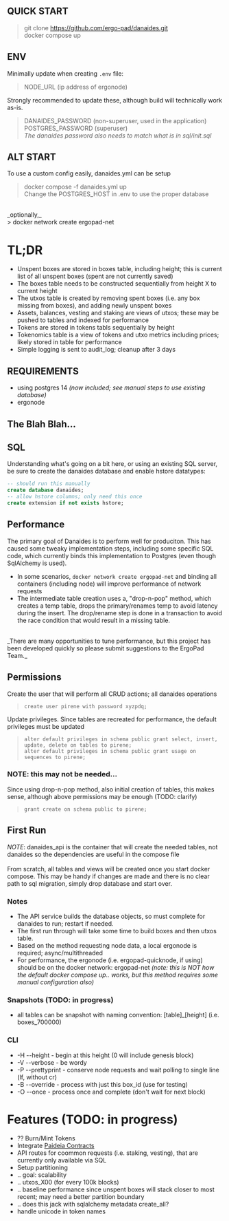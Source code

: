 ## QUICK START
> git clone https://github.com/ergo-pad/danaides.git<br>
> docker compose up<br>

## ENV
Minimally update when creating `.env` file:<br>
> NODE_URL (ip address of ergonode)<br>

Strongly recommended to update these, although build will technically work as-is.
> DANAIDES_PASSWORD (non-superuser, used in the application)<br>
> POSTGRES_PASSWORD (superuser)<br>
_The danaides password also needs to match what is in sql/init.sql_<br>

## ALT START
To use a custom config easily, danaides.yml can be setup<br>
> docker compose -f danaides.yml up<br>
Change the POSTGRES_HOST in .env to use the proper database<br>
<br>
_optionally,_<br>
> docker network create ergopad-net<br>

# TL;DR
- Unspent boxes are stored in boxes table, including height; this is current list of all unspent boxes (spent are not currently saved)
- The boxes table needs to be constructed sequentially from height X to current height
- The utxos table is created by removing spent boxes (i.e. any box missing from boxes), and adding newly unspent boxes
- Assets, balances, vesting and staking are views of utxos; these may be pushed to tables and indexed for performance
- Tokens are stored in tokens tabls sequentially by height
- Tokenomics table is a view of tokens and utxo metrics including prices; likely stored in table for performance
- Simple logging is sent to audit_log; cleanup after 3 days

## REQUIREMENTS
- using postgres 14 _(now included; see manual steps to use existing database)_
- ergonode


## The Blah Blah...

## SQL
Understanding what's going on a bit here, or using an existing SQL server, be sure to create the danaides database and enable hstore datatypes:

```sql
-- should run this manually
create database danaides;
-- allow hstore columns; only need this once
create extension if not exists hstore;
```

## Performance
The primary goal of Danaides is to perform well for produciton.  This has caused some tweaky implementation steps, including some specific SQL code, which currently binds this implementation to Postgres (even though SqlAlchemy is used).
- In some scenarios, `docker network create ergopad-net` and binding all containers (including node) will improve performance of network requests
- The intermediate table creation uses a, "drop-n-pop" method, which creates a temp table, drops the primary/renames temp to avoid latency during the insert.  The drop/rename step is done in a transaction to avoid the race condition that would result in a missing table.
<br>
_There are many opportunities to tune performance, but this project has been developed quickly so please submit suggestions to the ErgoPad Team._<br>

## Permissions
Create the user that will perform all CRUD actions; all danaides operations<br>
>`create user pirene with password xyzpdq;`<br>

Update privileges.  Since tables are recreated for performance, the default privileges must be updated<br>
>`alter default privileges in schema public grant select, insert, update, delete on tables to pirene;`<br>
>`alter default privileges in schema public grant usage on sequences to pirene;`<br>

### NOTE: this may not be needed...
Since using drop-n-pop method, also initial creation of tables, this makes sense, although above permissions may be enough (TODO: clarify)<br>
> `grant create on schema public to pirene;`<br>

## First Run
_NOTE_: danaides_api is the container that will create the needed tables, not danaides so the dependencies are useful in the compose file<br>
<br>
From scratch, all tables and views will be created once you start docker compose.  This may be handy if changes are made and there is no clear path to sql migration, simply drop database and start over.<br>

### Notes
- The API service builds the database objects, so must complete for danaides to run; restart if needed.
- The first run through will take some time to build boxes and then utxos table.
- Based on the method requesting node data, a local ergonode is required; async/multithreaded
- For performance, the ergonode (i.e. ergopad-quicknode, if using) should be on the docker network: ergopad-net
_(note: this is NOT how the default docker compose up.. works, but this method requires some manual configuration also)_

### Snapshots (TODO: in progress)
- all tables can be snapshot with naming convention: [table]_[height] (i.e. boxes_700000)

### CLI
- -H --height - begin at this height (0 will include genesis block)
- -V --verbose - be wordy
- -P --prettyprint - conserve node requests and wait polling to single line (lf, without cr)
- -B --override - process with just this box_id (use for testing)
- -O --once - process once and complete (don't wait for next block)

# Features (TODO: in progress)
- ?? Burn/Mint Tokens
- Integrate [Paideia Contracts](https://github.com/ergo-pad/paideia-contracts)
- API routes for coommon requests (i.e. staking, vesting), that are currently only available via SQL
- Setup partitioning
- .. goal: scalability
- .. utxos_X00 (for every 100k blocks)
- .. baseline performance since unspent boxes will stack closer to most recent; may need a better partition boundary
- .. does this jack with sqlalchemy metadata create_all?
- handle unicode in token names
